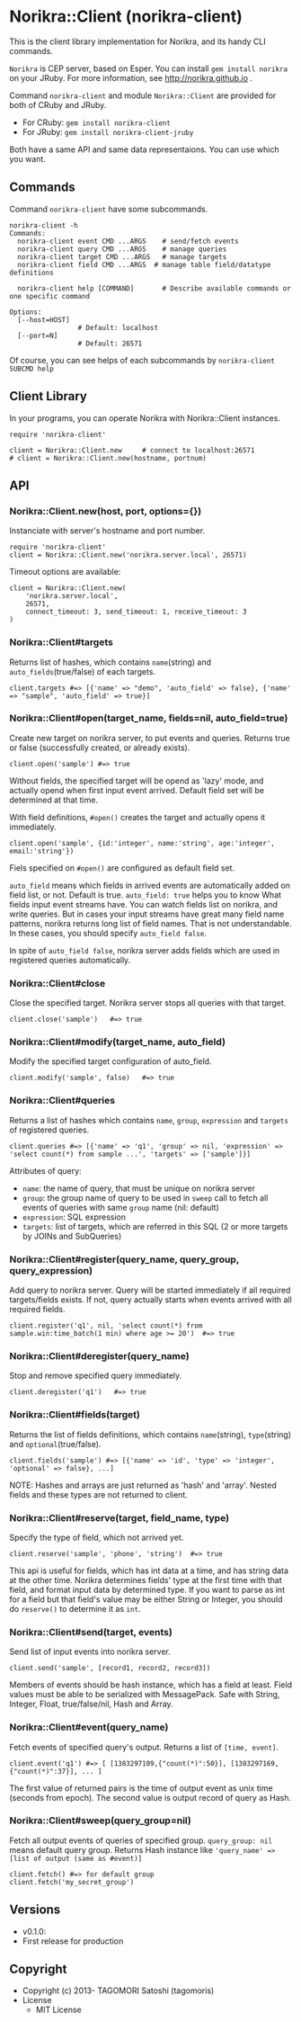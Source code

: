 # Norikra::Client (norikra-client)

This is the client library implementation for Norikra, and its handy CLI commands.

`Norikra` is CEP server, based on Esper. You can install `gem install norikra` on your JRuby.
For more information, see http://norikra.github.io .

Command `norikra-client` and module `Norikra::Client` are provided for both of CRuby and JRuby.

 * For CRuby: `gem install norikra-client`
 * For JRuby: `gem install norikra-client-jruby`

Both have a same API and same data representaions. You can use which you want.

## Commands

Command `norikra-client` have some subcommands.

    norikra-client -h
    Commands:
      norikra-client event CMD ...ARGS    # send/fetch events
      norikra-client query CMD ...ARGS    # manage queries
      norikra-client target CMD ...ARGS   # manage targets
      norikra-client field CMD ...ARGS  # manage table field/datatype definitions
      
      norikra-client help [COMMAND]       # Describe available commands or one specific command
    
    Options:
      [--host=HOST]
                     # Default: localhost
      [--port=N]
                     # Default: 26571

Of course, you can see helps of each subcommands by `norikra-client SUBCMD help`

## Client Library

In your programs, you can operate Norikra with Norikra::Client instances.

    require 'norikra-client'
    
    client = Norikra::Client.new     # connect to localhost:26571
    # client = Norikra::Client.new(hostname, portnum)

## API

### Norikra::Client.new(host, port, options={})

Instanciate with server's hostname and port number.

    require 'norikra-client'
    client = Norikra::Client.new('norikra.server.local', 26571)

Timeout options are available:

    client = Norikra::Client.new(
        'norikra.server.local',
        26571,
        connect_timeout: 3, send_timeout: 1, receive_timeout: 3
    )

### Norikra::Client#targets

Returns list of hashes, which contains `name`(string) and `auto_fields`(true/false) of each targets.

    client.targets #=> [{'name' => "demo", 'auto_field' => false}, {'name' => "sample", 'auto_field' => true}]

### Norikra::Client#open(target_name, fields=nil, auto_field=true)

Create new target on norikra server, to put events and queries. Returns true or false (successfully created, or already exists).

    client.open('sample') #=> true

Without fields, the specified target will be opend as 'lazy' mode, and actually opend when first input event arrived. Default field set will be determined at that time.

With field definitions, `#open()` creates the target and actually opens it immediately.

    client.open('sample', {id:'integer', name:'string', age:'integer', email:'string'})

Fiels specified on `#open()` are configured as default field set.

`auto_field` means which fields in arrived events are automatically added on field list, or not. Default is true.
`auto_field: true` helps you to know What fields input event streams have. You can watch fields list on norikra, and write queries. But in cases your input streams have great many field name patterns, norikra returns long list of field names. That is not understandable. In these cases, you should specify `auto_field false`.

In spite of `auto_field false`, norikra server adds fields which are used in registered queries automatically.

### Norikra::Client#close

Close the specified target. Norikra server stops all queries with that target.

    client.close('sample')   #=> true

### Norikra::Client#modify(target_name, auto_field)

Modify the specified target configuration of auto_field.

    client.modify('sample', false)   #=> true

### Norikra::Client#queries

Returns a list of hashes which contains `name`, `group`, `expression` and `targets` of registered queries.

    client.queries #=> [{'name' => 'q1', 'group' => nil, 'expression' => 'select count(*) from sample ...', 'targets' => ['sample']}]

Attributes of query:
  * `name`: the name of query, that must be unique on norikra server
  * `group`: the group name of query to be used in `sweep` call to fetch all events of queries with same `group` name (nil: default)
  * `expression`: SQL expression
  * `targets`: list of targets, which are referred in this SQL (2 or more targets by JOINs and SubQueries)

### Norikra::Client#register(query_name, query_group, query_expression)

Add query to norikra server. Query will be started immediately if all required targets/fields exists. If not, query actually starts when events arrived with all required fields.

    client.register('q1', nil, 'select count(*) from sample.win:time_batch(1 min) where age >= 20')  #=> true

### Norikra::Client#deregister(query_name)

Stop and remove specified query immediately.

    client.deregister('q1')   #=> true

### Norikra::Client#fields(target)

Returns the list of fields definitions, which contains `name`(string), `type`(string) and `optional`(true/false).

    client.fields('sample') #=> [{'name' => 'id', 'type' => 'integer', 'optional' => false}, ...]

NOTE: Hashes and arrays are just returned as 'hash' and 'array'. Nested fields and these types are not returned to client.

### Norikra::Client#reserve(target, field_name, type)

Specify the type of field, which not arrived yet.

    client.reserve('sample', 'phone', 'string')  #=> true

This api is useful for fields, which has int data at a time, and has string data at the other time. Norikra determines fields' type at the first time with that field, and format input data by determined type.
If you want to parse as int for a field but that field's value may be either String or Integer, you should do `reserve()` to determine it as `int`.

### Norikra::Client#send(target, events)

Send list of input events into norikra server.

    client.send('sample', [record1, record2, record3])

Members of events should be hash instance, which has a field at least.
Field values must be able to be serialized with MessagePack. Safe with String, Integer, Float, true/false/nil, Hash and Array.

### Norikra::Client#event(query_name)

Fetch events of specified query's output. Returns a list of `[time, event]`.

    client.event('q1') #=> [ [1383297109,{"count(*)":50}], [1383297169,{"count(*)":37}], ... ]

The first value of returned pairs is the time of output event as unix time (seconds from epoch).
The second value is output record of query as Hash.

### Norikra::Client#sweep(query_group=nil)

Fetch all output events of queries of specified group. `query_group: nil` means default query group. Returns Hash instance like `'query_name' => [list of output (same as #event)]`

    client.fetch() #=> for default group
    client.fetch('my_secret_group')

## Versions

* v0.1.0:
 * First release for production

## Copyright

* Copyright (c) 2013- TAGOMORI Satoshi (tagomoris)
* License
  * MIT License

